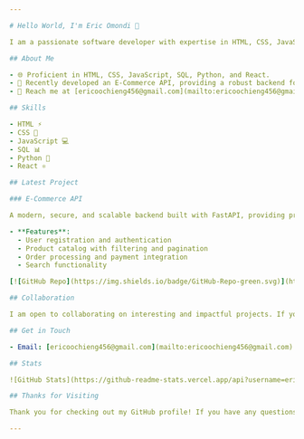 ```yaml
---

# Hello World, I'm Eric Omondi 👋

I am a passionate software developer with expertise in HTML, CSS, JavaScript, SQL, Python, and React. I thrive on innovation, collaboration, and continuous learning in the dynamic field of software development.

## About Me

- 🌐 Proficient in HTML, CSS, JavaScript, SQL, Python, and React.
- 💼 Recently developed an E-Commerce API, providing a robust backend for managing products, user authentication, and order processing.
- 📧 Reach me at [ericoochieng456@gmail.com](mailto:ericoochieng456@gmail.com).

## Skills

- HTML ⚡
- CSS 🎨
- JavaScript 💻
- SQL 📊
- Python 🐍
- React ⚛️

## Latest Project

### E-Commerce API

A modern, secure, and scalable backend built with FastAPI, providing product management, user authentication, order processing, and MPESA payment integration.

- **Features**:
  - User registration and authentication
  - Product catalog with filtering and pagination
  - Order processing and payment integration
  - Search functionality

[![GitHub Repo](https://img.shields.io/badge/GitHub-Repo-green.svg)](https://github.com/ericomondi/OnlineShopping)

## Collaboration

I am open to collaborating on interesting and impactful projects. If you have a project idea or want to collaborate, feel free to [contact me](mailto:ericoochieng456@gmail.com).

## Get in Touch

- Email: [ericoochieng456@gmail.com](mailto:ericoochieng456@gmail.com)

## Stats

![GitHub Stats](https://github-readme-stats.vercel.app/api?username=ericomondi&show_icons=true&theme=dark)

## Thanks for Visiting

Thank you for checking out my GitHub profile! If you have any questions or would like to collaborate, please feel free to reach out.

---
```

